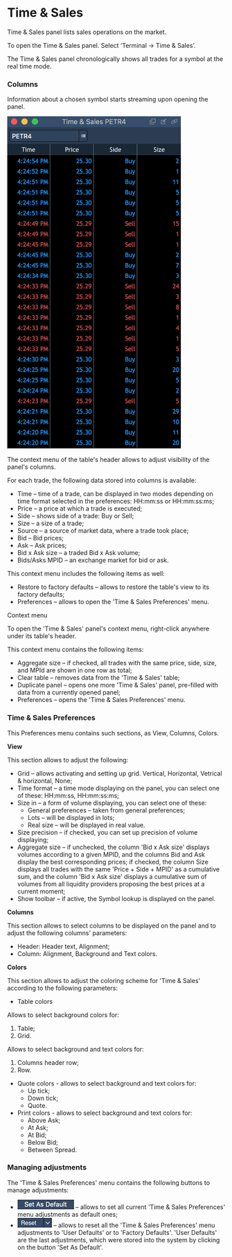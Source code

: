# Time & Sales

Time & Sales panel lists sales operations on the market.

To open the Time & Sales panel. Select ‘Terminal -&gt; Time & Sales’.

The Time & Sales panel chronologically shows all trades for a symbol at the real time mode.

### **Columns**

Information about a chosen symbol starts streaming upon opening the panel.

![](../../.gitbook/assets/new-ts.png)


The context menu of the table's header allows to adjust visibility of the panel's columns.

For each trade, the following data stored into columns is available:

* Time – time of a trade, can be displayed in two modes depending on time format selected in the preferences: HH:mm:ss or HH:mm:ss:ms;
* Price – a price at which a trade is executed;
* Side – shows side of a trade: Buy or Sell;
* Size – a size of a trade;
* Source – a source of market data, where a trade took place;
* Bid – Bid prices;
* Ask – Ask prices;
* Bid x Ask size – a traded Bid x Ask volume;
* Bids/Asks MPID – an exchange market for bid or ask.

This context menu includes the following items as well:

* Restore to factory defaults – allows to restore the table's view to its factory defaults;
* Preferences – allows to open the 'Time & Sales Preferences' menu.

Context menu

To open the 'Time & Sales' panel's context menu, right-click anywhere under its table's header.

This context menu contains the following items:

* Aggregate size – if checked, all trades with the same price, side, size, and MPId are shown in one row as total;
* Clear table – removes data from the 'Time & Sales' table;
* Duplicate panel – opens one more 'Time & Sales' panel, pre-filled with data from a currently opened panel;
* Preferences – opens the 'Time & Sales Preferences' menu.

### Time & Sales Preferences

This Preferences menu contains such sections, as View, Columns, Colors.

**View**

This section allows to adjust the following:

* Grid – allows activating and setting up grid. Vertical, Horizontal, Vetrical & horizontal, None;
* Time format – a time mode displaying on the panel, you can select one of these: HH:mm:ss, HH:mm:ss:ms;
* Size in – a form of volume displaying, you can select one of these:
  * General preferences – taken from general preferences;
  * Lots – will be displayed in lots;
  * Real size – will be displayed in real value.
* Size precision – if checked, you can set up precision of volume displaying;
* Aggregate size – if unchecked, the column 'Bid x Ask size' displays volumes according to a given MPID, and the columns Bid and Ask display the best corresponding prices; if checked, the column Size displays all trades with the same 'Price + Side + MPID' as a cumulative sum, and the column 'Bid x Ask size' displays a cumulative sum of volumes from all liquidity providers proposing the best prices at a current moment;
* Show toolbar – if active, the Symbol lookup is displayed on the panel.

**Columns**

This section allows to select columns to be displayed on the panel and to adjust the following columns' parameters:

* Header: Header text, Alignment;
* Column: Alignment, Background and Text colors.

**Colors**

This section allows to adjust the coloring scheme for 'Time & Sales' according to the following parameters:

* Table colors

Allows to select background colors for:

1. Table;
2. Grid.

Allows to select background and text colors for:

1. Columns header row;
2. Row.

* Quote colors - allows to select background and text colors for:
  * Up tick;
  * Down tick;
  * Quote.
* Print colors - allows to select background and text colors for:
  * Above Ask;
  * At Ask;
  * At Bid;
  * Below Bid;
  * Between Spread.

### Managing adjustments 

The 'Time & Sales Preferences' menu contains the following buttons to manage adjustments:

* ![](../../.gitbook/assets/set.png)
  – allows to set all current 'Time & Sales Preferences' menu adjustments as default ones; 
* ![](../../.gitbook/assets/reset.png)
  – allows to reset all the 'Time & Sales Preferences' menu adjustments to 'User Defaults' or to 'Factory Defaults'. 'User Defaults' are the last adjustments, which were stored into the system by clicking on the button 'Set As Default'. 

